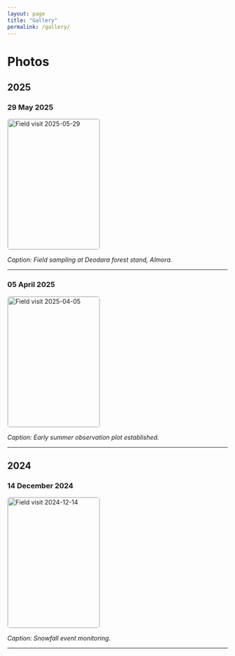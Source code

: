 ```yaml
---
layout: page
title: "Gallery"
permalink: /gallery/
---
```


# Photos

## 2025

### 29 May 2025

<img src="/assets/files/field_photos/20250529_abc.jpg" alt="Field visit 2025-05-29" style="width:210px; height:297px; object-fit:cover; border:1px solid #ccc; border-radius:6px;" />

*Caption: Field sampling at Deodara forest stand, Almora.*

---

### 05 April 2025

<img src="/assets/files/field_photos/20250405_bcd.jpg" alt="Field visit 2025-04-05" style="width:210px; height:297px; object-fit:cover; border:1px solid #ccc; border-radius:6px;" />

*Caption: Early summer observation plot established.*

---

## 2024

### 14 December 2024

<img src="/assets/files/field_photos/20241214_xyz.jpg" alt="Field visit 2024-12-14" style="width:210px; height:297px; object-fit:cover; border:1px solid #ccc; border-radius:6px;" />

*Caption: Snowfall event monitoring.*

---
